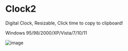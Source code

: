 # Clock2
Digital Clock, Resizable, Click time to copy to clipboard!

Windows 95/98/2000/XP/Vista/7/10/11

![image](https://github.com/djflashpoint/Clock2/assets/10094886/f113fbcf-fd26-44da-9e93-d29b2a71fa0c)

